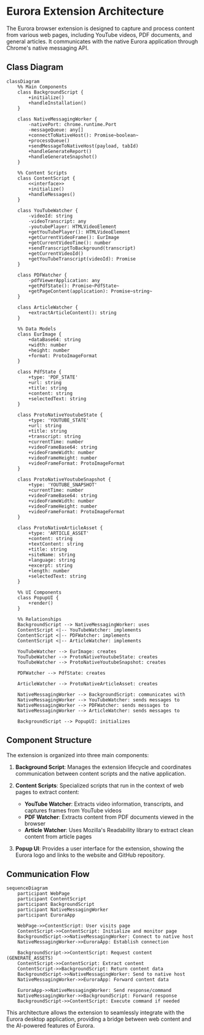 # Eurora Extension Architecture

The Eurora browser extension is designed to capture and process content from various web pages, including YouTube videos, PDF documents, and general articles. It communicates with the native Eurora application through Chrome's native messaging API.

## Class Diagram

```mermaid
classDiagram
    %% Main Components
    class BackgroundScript {
        +initialize()
        +handleInstallation()
    }

    class NativeMessagingWorker {
        -nativePort: chrome.runtime.Port
        -messageQueue: any[]
        +connectToNativeHost(): Promise~boolean~
        +processQueue()
        +sendMessageToNativeHost(payload, tabId)
        +handleGenerateReport()
        +handleGenerateSnapshot()
    }

    %% Content Scripts
    class ContentScript {
        <<interface>>
        +initialize()
        +handleMessages()
    }

    class YouTubeWatcher {
        -videoId: string
        -videoTranscript: any
        -youtubePlayer: HTMLVideoElement
        +getYouTubePlayer(): HTMLVideoElement
        +getCurrentVideoFrame(): EurImage
        +getCurrentVideoTime(): number
        +sendTranscriptToBackground(transcript)
        +getCurrentVideoId()
        +getYouTubeTranscript(videoId): Promise
    }

    class PDFWatcher {
        -pdfViewerApplication: any
        +getPdfState(): Promise~PdfState~
        +getPageContent(application): Promise~string~
    }

    class ArticleWatcher {
        +extractArticleContent(): string
    }

    %% Data Models
    class EurImage {
        +dataBase64: string
        +width: number
        +height: number
        +format: ProtoImageFormat
    }

    class PdfState {
        +type: 'PDF_STATE'
        +url: string
        +title: string
        +content: string
        +selectedText: string
    }

    class ProtoNativeYoutubeState {
        +type: 'YOUTUBE_STATE'
        +url: string
        +title: string
        +transcript: string
        +currentTime: number
        +videoFrameBase64: string
        +videoFrameWidth: number
        +videoFrameHeight: number
        +videoFrameFormat: ProtoImageFormat
    }

    class ProtoNativeYoutubeSnapshot {
        +type: 'YOUTUBE_SNAPSHOT'
        +currentTime: number
        +videoFrameBase64: string
        +videoFrameWidth: number
        +videoFrameHeight: number
        +videoFrameFormat: ProtoImageFormat
    }

    class ProtoNativeArticleAsset {
        +type: 'ARTICLE_ASSET'
        +content: string
        +textContent: string
        +title: string
        +siteName: string
        +language: string
        +excerpt: string
        +length: number
        +selectedText: string
    }

    %% UI Components
    class PopupUI {
        +render()
    }

    %% Relationships
    BackgroundScript --> NativeMessagingWorker: uses
    ContentScript <|-- YouTubeWatcher: implements
    ContentScript <|-- PDFWatcher: implements
    ContentScript <|-- ArticleWatcher: implements

    YouTubeWatcher --> EurImage: creates
    YouTubeWatcher --> ProtoNativeYoutubeState: creates
    YouTubeWatcher --> ProtoNativeYoutubeSnapshot: creates

    PDFWatcher --> PdfState: creates

    ArticleWatcher --> ProtoNativeArticleAsset: creates

    NativeMessagingWorker --> BackgroundScript: communicates with
    NativeMessagingWorker --> YouTubeWatcher: sends messages to
    NativeMessagingWorker --> PDFWatcher: sends messages to
    NativeMessagingWorker --> ArticleWatcher: sends messages to

    BackgroundScript --> PopupUI: initializes
```

## Component Structure

The extension is organized into three main components:

1. **Background Script**: Manages the extension lifecycle and coordinates communication between content scripts and the native application.

2. **Content Scripts**: Specialized scripts that run in the context of web pages to extract content:
    - **YouTube Watcher**: Extracts video information, transcripts, and captures frames from YouTube videos
    - **PDF Watcher**: Extracts content from PDF documents viewed in the browser
    - **Article Watcher**: Uses Mozilla's Readability library to extract clean content from article pages

3. **Popup UI**: Provides a user interface for the extension, showing the Eurora logo and links to the website and GitHub repository.

## Communication Flow

```mermaid
sequenceDiagram
    participant WebPage
    participant ContentScript
    participant BackgroundScript
    participant NativeMessagingWorker
    participant EuroraApp

    WebPage->>ContentScript: User visits page
    ContentScript->>ContentScript: Initialize and monitor page
    BackgroundScript->>NativeMessagingWorker: Connect to native host
    NativeMessagingWorker->>EuroraApp: Establish connection

    BackgroundScript->>ContentScript: Request content (GENERATE_ASSETS)
    ContentScript->>ContentScript: Extract content
    ContentScript->>BackgroundScript: Return content data
    BackgroundScript->>NativeMessagingWorker: Send to native host
    NativeMessagingWorker->>EuroraApp: Forward content data

    EuroraApp->>NativeMessagingWorker: Send response/command
    NativeMessagingWorker->>BackgroundScript: Forward response
    BackgroundScript->>ContentScript: Execute command if needed
```

This architecture allows the extension to seamlessly integrate with the Eurora desktop application, providing a bridge between web content and the AI-powered features of Eurora.
